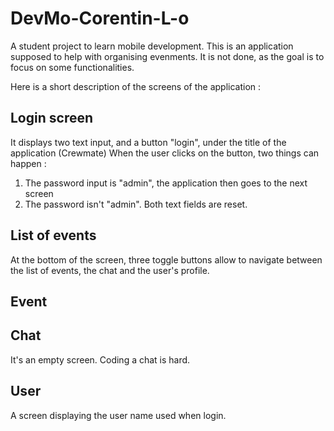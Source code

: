 # DevMo-Corentin-L-o

A student project to learn mobile development.
This is an application supposed to help with organising evenments. It is not done, as the goal is to focus on some functionalities.

Here is a short description of the screens of the application :

## Login screen 
It displays two text input, and a button "login", under the title of the application (Crewmate)
  When the user clicks on the button, two things can happen :
  <ol>
  <li>The password input is "admin", the application then goes to the next screen</li>
  <li>The password isn't "admin". Both text fields are reset.</li>
</ol> 

## List of events

  <!---
Corentin, décrit ta liste ici, et le comportement quand tu cliques sur un event
--->
At the bottom of the screen, three toggle buttons allow to navigate between the list of events, the chat and the user's profile.

## Event



## Chat
It's an empty screen. Coding a chat is hard.

## User 
A screen displaying the user name used when login.


